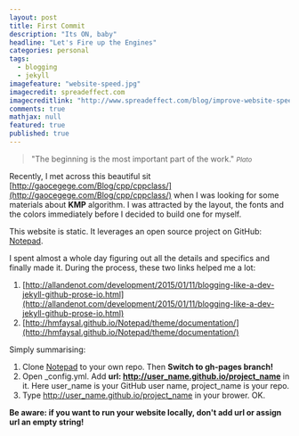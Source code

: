 ```yaml
---
layout: post
title: First Commit
description: "Its ON, baby"
headline: "Let's Fire up the Engines"
categories: personal
tags: 
  - blogging
  - jekyll
imagefeature: "website-speed.jpg"
imagecredit: spreadeffect.com
imagecreditlink: "http://www.spreadeffect.com/blog/improve-website-speed/"
comments: true
mathjax: null
featured: true
published: true
---
```


>&quot;The beginning is the most important part of the work.&quot;
><small><cite title="Plato">Plato</cite></small>

Recently, I met across this beautiful sit [http://gaocegege.com/Blog/cpp/cppclass/](http://gaocegege.com/Blog/cpp/cppclass/) when I was looking for some materials about **KMP** algorithm. 
I was attracted by the layout, the fonts and the colors immediately before I decided to build one for myself.

This website is static. It leverages an open source project on GitHub: [Notepad](https://github.com/hmfaysal/Notepad).

I spent almost a whole day figuring out all the details and specifics and finally made it. During the process, these two links helped me a lot:

1. [http://allandenot.com/development/2015/01/11/blogging-like-a-dev-jekyll-github-prose-io.html](http://allandenot.com/development/2015/01/11/blogging-like-a-dev-jekyll-github-prose-io.html)
1. [http://hmfaysal.github.io/Notepad/theme/documentation/](http://hmfaysal.github.io/Notepad/theme/documentation/)

Simply summarising:

1. Clone [Notepad](https://github.com/hmfaysal/Notepad) to your own repo. Then **Switch to gh-pages branch!**
1. Open _config.yml. Add **url: http://user_name.github.io/project_name** in it. Here user_name is your GitHub user name, project_name is your repo.
1. Type http://user_name.github.io/project_name in your brower. OK.

**Be aware: if you want to run your website locally, don't add url or assign url an empty string!**